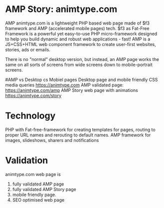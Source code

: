 # AMP Story: animtype.com 
AMP animtype.com is a lightweight PHP based web page made of $f3 framework and AMP (accelerated mobile pages) tech. $f3 as Fat-Free Framework is a powerful yet easy-to-use PHP micro-framework designed to help you build dynamic and robust web applications - fast! AMP is a JS+CSS+HTML web component framework to create user-first websites, stories, ads or emails.

There is no "normal" desktop version, but instead, an AMP page works the same on all sorts of screens from wide screens down to mobile-portrait screens.

#AMP vs Desktop cs Mobiel pages
Desktop page and mobile friendly CSS media queries https://animtype.com
AMP validated page: https://animtype.com/amp
AMP Story web page with animations https://animtype.com/story

# Technology
PHP with Fat-free-framework for creating templates for pages, routing to proper URL names and rerouting to default names. 
AMP framework for images, slideshows, sharers and notifications 

# Validation
animtype.com web page is 
1. fully validated AMP page
2. fully validated AMP Story page
3. mobile friendly page.
4. SEO optimised web page

